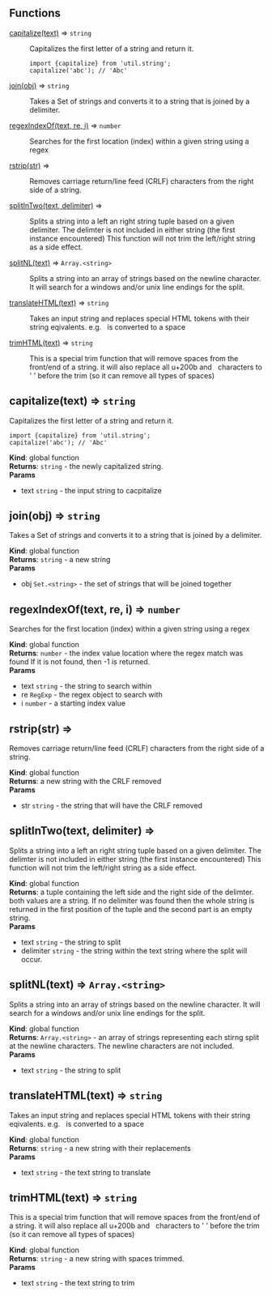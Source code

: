 ## Functions

<dl>
<dt><a href="#capitalize">capitalize(text)</a> ⇒ <code>string</code></dt>
<dd><p>Capitalizes the first letter of a string and return it.</p>
<pre><code>import {capitalize} from &#39;util.string&#39;;
capitalize(&#39;abc&#39;); // &#39;Abc&#39;
</code></pre></dd>
<dt><a href="#join">join(obj)</a> ⇒ <code>string</code></dt>
<dd><p>Takes a Set of strings and converts it to a string that is joined by a
delimiter.</p>
</dd>
<dt><a href="#regexIndexOf">regexIndexOf(text, re, i)</a> ⇒ <code>number</code></dt>
<dd><p>Searches for the first location (index) within a given string using a regex</p>
</dd>
<dt><a href="#rstrip">rstrip(str)</a> ⇒</dt>
<dd><p>Removes carriage return/line feed (CRLF) characters from the right side of a
string.</p>
</dd>
<dt><a href="#splitInTwo">splitInTwo(text, delimiter)</a> ⇒</dt>
<dd><p>Splits a string into a left an right string tuple based on a given delimiter.
The delimter is not included in either string (the first instance encountered)
This function will not trim the left/right string as a side effect.</p>
</dd>
<dt><a href="#splitNL">splitNL(text)</a> ⇒ <code>Array.&lt;string&gt;</code></dt>
<dd><p>Splits a string into an array of strings based on the newline character.  It
will search for a windows and/or unix line endings for the split.</p>
</dd>
<dt><a href="#translateHTML">translateHTML(text)</a> ⇒ <code>string</code></dt>
<dd><p>Takes an input string and replaces special HTML tokens with their string
eqivalents.  e.g. &nbsp; is converted to a space</p>
</dd>
<dt><a href="#trimHTML">trimHTML(text)</a> ⇒ <code>string</code></dt>
<dd><p>This is a special trim function that will remove spaces from the front/end
of a string.  it will also replace all u+200b and &nbsp; characters to &#39; &#39;
before the trim (so it can remove all types of spaces)</p>
</dd>
</dl>

<a name="capitalize"></a>

## capitalize(text) ⇒ <code>string</code>
Capitalizes the first letter of a string and return it.

```
import {capitalize} from 'util.string';
capitalize('abc'); // 'Abc'
```

**Kind**: global function  
**Returns**: <code>string</code> - the newly capitalized string.  
**Params**

- text <code>string</code> - the input string to cacpitalize

<a name="join"></a>

## join(obj) ⇒ <code>string</code>
Takes a Set of strings and converts it to a string that is joined by a
delimiter.

**Kind**: global function  
**Returns**: <code>string</code> - a new string  
**Params**

- obj <code>Set.&lt;string&gt;</code> - the set of strings that will be joined together

<a name="regexIndexOf"></a>

## regexIndexOf(text, re, i) ⇒ <code>number</code>
Searches for the first location (index) within a given string using a regex

**Kind**: global function  
**Returns**: <code>number</code> - the index value location where the regex match was found
If it is not found, then -1 is returned.  
**Params**

- text <code>string</code> - the string to search within
- re <code>RegExp</code> - the regex object to search with
- i <code>number</code> - a starting index value

<a name="rstrip"></a>

## rstrip(str) ⇒
Removes carriage return/line feed (CRLF) characters from the right side of a
string.

**Kind**: global function  
**Returns**: a new string with the CRLF removed  
**Params**

- str <code>string</code> - the string that will have the CRLF removed

<a name="splitInTwo"></a>

## splitInTwo(text, delimiter) ⇒
Splits a string into a left an right string tuple based on a given delimiter.
The delimter is not included in either string (the first instance encountered)
This function will not trim the left/right string as a side effect.

**Kind**: global function  
**Returns**: a tuple containing the left side and the right side of the delimter.
both values are a string.  If no delimiter was found then the whole string
is returned in the first position of the tuple and the second part is an
empty string.  
**Params**

- text <code>string</code> - the string to split
- delimiter <code>string</code> - the string within the text string where the split
will occur.

<a name="splitNL"></a>

## splitNL(text) ⇒ <code>Array.&lt;string&gt;</code>
Splits a string into an array of strings based on the newline character.  It
will search for a windows and/or unix line endings for the split.

**Kind**: global function  
**Returns**: <code>Array.&lt;string&gt;</code> - an array of strings representing each stirng split at the
newline characters.  The newline characters are not included.  
**Params**

- text <code>string</code> - the string to split

<a name="translateHTML"></a>

## translateHTML(text) ⇒ <code>string</code>
Takes an input string and replaces special HTML tokens with their string
eqivalents.  e.g. &nbsp; is converted to a space

**Kind**: global function  
**Returns**: <code>string</code> - a new string with their replacements  
**Params**

- text <code>string</code> - the text string to translate

<a name="trimHTML"></a>

## trimHTML(text) ⇒ <code>string</code>
This is a special trim function that will remove spaces from the front/end
of a string.  it will also replace all u+200b and &nbsp; characters to ' '
before the trim (so it can remove all types of spaces)

**Kind**: global function  
**Returns**: <code>string</code> - a new string with spaces trimmed.  
**Params**

- text <code>string</code> - the text string to trim

